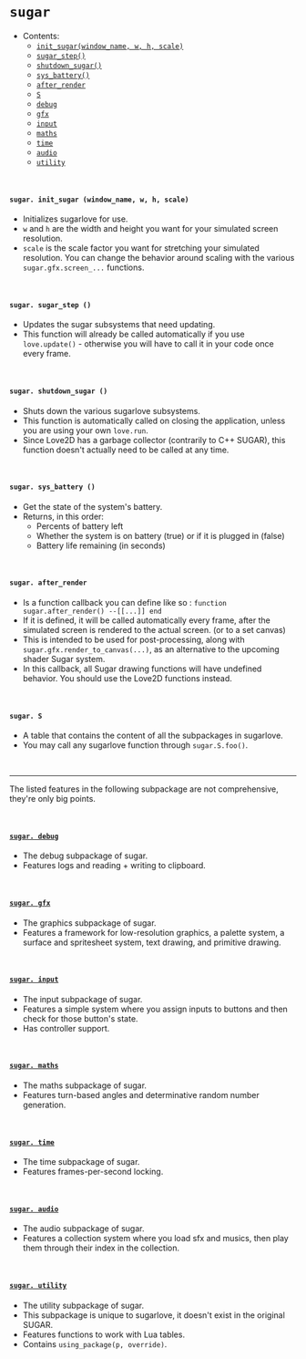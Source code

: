 # `sugar`

- Contents:
  - [`init_sugar(window_name, w, h, scale)`](#sugar-init_sugar-window_name-w-h-scale)
  - [`sugar_step()`](#sugar-sugar_step-)
  - [`shutdown_sugar()`](#sugar-shutdown_sugar-)
  - [`sys_battery()`](#sugar-sys_battery-)
  - [`after_render`](#sugar-after_render)
  - [`S`](#sugar-S)
  - [`debug`](#sugar-debug)
  - [`gfx`](#sugar-gfx)
  - [`input`](#sugar-input)
  - [`maths`](#sugar-maths)
  - [`time`](#sugar-time)
  - [`audio`](#sugar-audio)
  - [`utility`](#sugar-utility)
  
&#8202;

#### `sugar. init_sugar (window_name, w, h, scale)`
- Initializes sugarlove for use.
- `w` and `h` are the width and height you want for your simulated screen resolution.
- `scale` is the scale factor you want for stretching your simulated resolution. You can change the behavior around scaling with the various `sugar.gfx.screen_...` functions.

&#8202;

#### `sugar. sugar_step ()`
- Updates the sugar subsystems that need updating.
- This function will already be called automatically if you use `love.update()` - otherwise you will have to call it in your code once every frame.

&#8202;

#### `sugar. shutdown_sugar ()`
- Shuts down the various sugarlove subsystems.
- This function is automatically called on closing the application, unless you are using your own `love.run`.
- Since Love2D has a garbage collector (contrarily to C++ SUGAR), this function doesn't actually need to be called at any time.

&#8202;

#### `sugar. sys_battery ()`
- Get the state of the system's battery.
- Returns, in this order:
  - Percents of battery left
  - Whether the system is on battery (true) or if it is plugged in (false)
  - Battery life remaining (in seconds)

&#8202;

#### `sugar. after_render`
- Is a function callback you can define like so : `function sugar.after_render() --[[...]] end`
- If it is defined, it will be called automatically every frame, after the simulated screen is rendered to the actual screen. (or to a set canvas)
- This is intended to be used for post-processing, along with `sugar.gfx.render_to_canvas(...)`, as an alternative to the upcoming shader Sugar system.
- In this callback, all Sugar drawing functions will have undefined behavior. You should use the Love2D functions instead.

&#8202;

#### `sugar. S`
- A table that contains the content of all the subpackages in sugarlove.
- You may call any sugarlove function through `sugar.S.foo()`.

&#8202;

---

The listed features in the following subpackage are not comprehensive, they're only big points.

&#8202;

#### [`sugar. debug`](/doc/debug.md#sugar-debug)
- The debug subpackage of sugar.
- Features logs and reading + writing to clipboard.

&#8202;

#### [`sugar. gfx`](/doc/gfx.md#sugar-gfx)
- The graphics subpackage of sugar.
- Features a framework for low-resolution graphics, a palette system, a surface and spritesheet system, text drawing, and primitive drawing.

&#8202;

#### [`sugar. input`](/doc/input.md#sugar-input)
- The input subpackage of sugar.
- Features a simple system where you assign inputs to buttons and then check for those button's state.
- Has controller support.

&#8202;

#### [`sugar. maths`](/doc/maths.md#sugar-maths)
- The maths subpackage of sugar.
- Features turn-based angles and determinative random number generation.

&#8202;

#### [`sugar. time`](/doc/time.md#sugar-time)
- The time subpackage of sugar.
- Features frames-per-second locking.

&#8202;

#### [`sugar. audio`](/doc/audio.md#sugar-audio)
- The audio subpackage of sugar.
- Features a collection system where you load sfx and musics, then play them through their index in the collection.

&#8202;

#### [`sugar. utility`](/doc/utility.md#sugar-utility)
- The utility subpackage of sugar.
- This subpackage is unique to sugarlove, it doesn't exist in the original SUGAR.
- Features functions to work with Lua tables.
- Contains `using_package(p, override)`.
